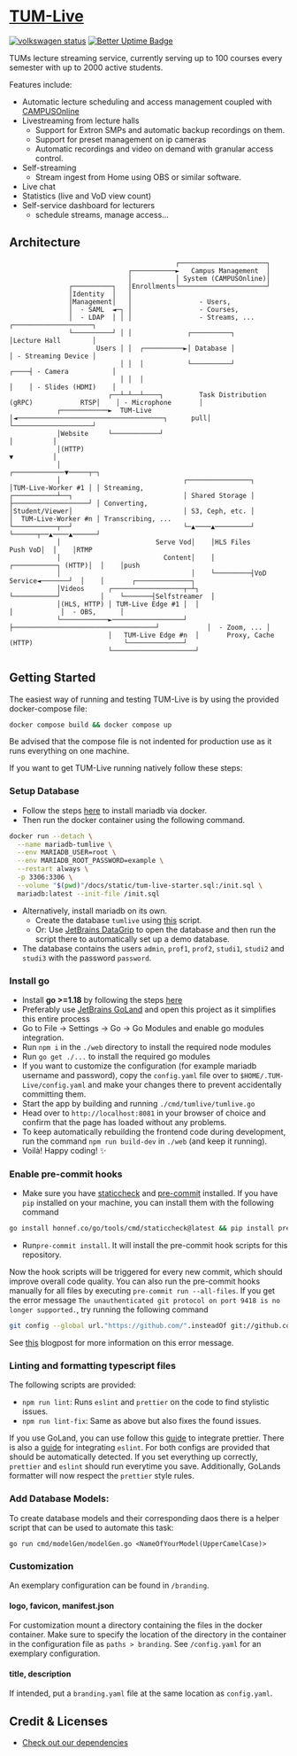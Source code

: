 # [TUM-Live](https://live.rbg.tum.de)

[![volkswagen status](https://auchenberg.github.io/volkswagen/volkswargen_ci.svg?v=1)](https://github.com/auchenberg/volkswagen) [![Better Uptime Badge](https://betteruptime.com/status-badges/v1/monitor/7hms.svg)](https://tum-live.betteruptime.com)


TUMs lecture streaming service, currently serving up to 100 courses every semester with up to 2000 active students.

Features include:
- Automatic lecture scheduling and access management coupled with [CAMPUSOnline](https://www.tugraz.at/tu-graz/organisationsstruktur/serviceeinrichtungen-und-stabsstellen/campusonline/)
- Livestreaming from lecture halls
  - Support for Extron SMPs and automatic backup recordings on them.
  - Support for preset management on ip cameras
  - Automatic recordings and video on demand with granular access control.
- Self-streaming
  - Stream ingest from Home using OBS or similar software.
- Live chat 
- Statistics (live and VoD view count)
- Self-service dashboard for lecturers 
  - schedule streams, manage access...

## Architecture

```
                                          ┌──────────────────────┐
                              ┌───────────►   Campus Management  │
                              │           │ System (CAMPUSOnline)│
               ┌──────────┐   │Enrollments└──────────────────────┘
               │Identity  │   │
               │Management│   │                 - Users,
               │  - SAML  ◄─┐ │                 - Courses,
               │  - LDAP  │ │ │                 - Streams, ...                               ┌────────────────────┐
               └──────────┘ │ │              ┌──────────┐                                    │Lecture Hall        │
                      Users │ │  ┌──────────►│ Database │                                    │ - Streaming Device │
                            │ │  │           └──────────┘                               ┌────┤ - Camera           │
                            │ │  │                                                      │    │ - Slides (HDMI)    │
                         ┌──┴─┴──┴────┐         Task Distribution (gRPC)            RTSP│    │ - Microphone       │
            ┌────────────►  TUM-Live  │◄─────────────────────────────────────┐      pull│    └────────────────────┘
            │Website     └────────────┘                                      │          │
            │(HTTP)                                                          ▼          │
            │                                                             ┌─────────────▼─────┬─┐
            │                               ┌────────────────┐            │TUM-Live-Worker #1 │ │ Streaming,
┌───────────┴──┐                            │ Shared Storage │            ├───────────────────┘ │ Converting,
│Student/Viewer│                            │ S3, Ceph, etc. │            │  TUM-Live-Worker #n │ Transcribing, ...
└───────────┬──┘                            └─▲────▲─────────┘            └──────┬──▲────▲──────┘
            │                        Serve Vod│    │HLS Files            Push VoD│  │    │RTMP
            │                          Content│    │         ┌───────────┐ (HTTP)│  │    │push
            │                                 │    └─────────┤VoD Service◄───────┘  │    │       ┌──────────────┐
            │Videos      ┌──────────────────┬─┴┐             └───────────┘          │    └───────┤Selfstreamer  │
            │(HLS, HTTP) │ TUM-Live Edge #1 │  │                                    │            │  - OBS,      │
            └────────────►──────────────────┘  ├────────────────────────────────────┘            │  - Zoom, ... │
                         │   TUM-Live Edge #n  │       Proxy, Cache (HTTP)                       └──────────────┘
                         └─────────────────────┘
```

## Getting Started

The easiest way of running and testing TUM-Live is by using the provided docker-compose file:

```bash
docker compose build && docker compose up
```
Be advised that the compose file is not indented for production use as it runs everything on one machine.

If you want to get TUM-Live running natively follow these steps:

### Setup Database
- Follow the steps [here](https://mariadb.com/kb/en/installing-and-using-mariadb-via-docker/) to install mariadb via docker.
- Then run the docker container using the following command.
```bash
docker run --detach \
  --name mariadb-tumlive \
  --env MARIADB_USER=root \
  --env MARIADB_ROOT_PASSWORD=example \
  --restart always \
  -p 3306:3306 \
  --volume "$(pwd)"/docs/static/tum-live-starter.sql:/init.sql \
  mariadb:latest --init-file /init.sql
```
- Alternatively, install mariadb on its own.
  - Create the database `tumlive` using [this](https://github.com/joschahenningsen/TUM-Live/files/12395380/tum-live-starter.zip) script.
  - Or: Use [JetBrains DataGrip](https://www.jetbrains.com/datagrip/) to open the database and then run the script there to automatically set up a demo database.
- The database contains the users `admin`, `prof1`, `prof2`, `studi1`, `studi2` and `studi3` with the password `password`.

### Install go

- Install **go >=1.18** by following the steps [here](https://go.dev/doc/install)
- Preferably use [JetBrains GoLand](https://youtu.be/vetAfxQxyJE) and open this project as it simplifies this entire process
- Go to File -> Settings -> Go -> Go Modules and enable go modules integration.
- Run `npm i` in the `./web` directory to install the required node modules
- Run `go get ./...` to install the required go modules
- If you want to customize the configuration (for example mariadb username and password), copy the `config.yaml` file over to `$HOME/.TUM-Live/config.yaml` and make your changes there to prevent accidentally committing them.
- Start the app by building and running `./cmd/tumlive/tumlive.go`
- Head over to `http://localhost:8081` in your browser of choice and confirm that the page has loaded without any problems.
- To keep automatically rebuilding the frontend code during development, run the command `npm run build-dev` in `./web` (and keep it running).
- Voilà! Happy coding! :sparkles:

### Enable pre-commit hooks

- Make sure you have [staticcheck](https://staticcheck.io/docs/getting-started/)
and [pre-commit](https://pre-commit.com/#install) installed. If you have `pip` installed on your machine, you can install them with the following command
```bash
go install honnef.co/go/tools/cmd/staticcheck@latest && pip install pre-commit
```
- Run`pre-commit install`. It will install the pre-commit hook scripts for this repository.

Now the hook scripts will be triggered for every new commit, which should improve overall code quality.
You can also run the pre-commit hooks manually for all files by executing `pre-commit run --all-files`. If you get the error message `The unauthenticated git protocol on port 9418 is no longer supported.`, try running the following command
```bash
git config --global url."https://github.com/".insteadOf git://github.com/
```
See [this](https://github.blog/2021-09-01-improving-git-protocol-security-github/) blogpost for more information on this error message.
### Linting and formatting typescript files

The following scripts are provided:

- `npm run lint`: Runs `eslint` and `prettier` on the code to find stylistic issues.
- `npm run lint-fix`: Same as above but also fixes the found issues.

If you use GoLand, you can use follow this [guide](https://www.jetbrains.com/help/idea/prettier.html) to integrate
prettier. There is also a [guide](https://www.jetbrains.com/help/go/eslint.html) for integrating `eslint`. For both configs are provided that should be automatically detected. If you set everything up correctly,
`prettier` and `eslint` should run everytime you save. Additionally, GoLands formatter will now respect the `prettier`
style rules.

### Add Database Models:

To create database models and their corresponding daos there is a helper script that can be used to automate this task:

```shell
go run cmd/modelGen/modelGen.go <NameOfYourModel(UpperCamelCase)>
```

### Customization

An exemplary configuration can be found in `/branding`.

#### logo, favicon, manifest.json

For customization mount a directory containing the files in the docker container. Make sure to 
specify the location of the directory in the container in the configuration file as `paths > branding`. 
See `/config.yaml` for an exemplary configuration.

#### title, description
If intended, put a `branding.yaml` file at the same location as `config.yaml`.

## Credit & Licenses

- [Check out our dependencies](https://github.com/joschahenningsen/TUM-Live/network/dependencies)
